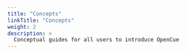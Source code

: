 ```yaml
---
title: "Concepts"
linkTitle: "Concepts"
weight: 2
description: >
  Conceptual guides for all users to introduce OpenCue
---
```

